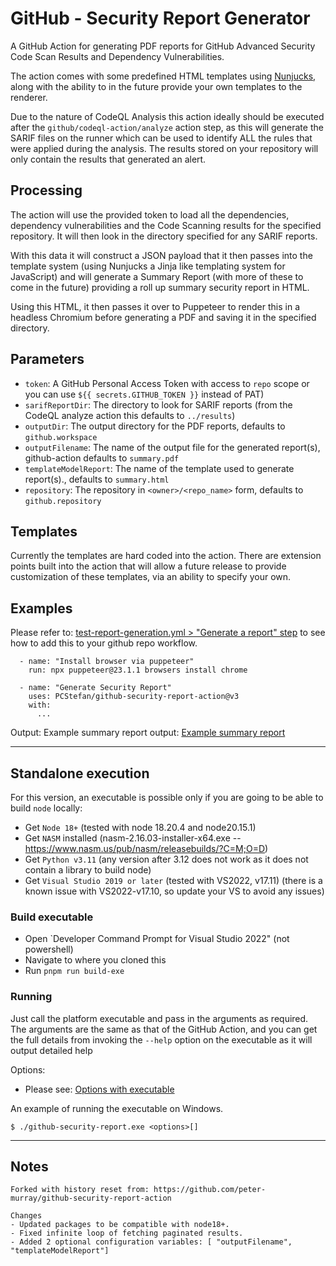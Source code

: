 # GitHub - Security Report Generator

A GitHub Action for generating PDF reports for GitHub Advanced Security Code Scan Results and Dependency Vulnerabilities.

The action comes with some predefined HTML templates using [Nunjucks](https://mozilla.github.io/nunjucks/templating.html),
along with the ability to in the future provide your own templates to the renderer.

Due to the nature of CodeQL Analysis this action ideally should be executed after the `github/codeql-action/analyze`
action step, as this will generate the SARIF files on the runner which can be used to identify ALL the rules that were
applied during the analysis. The results stored on your repository will only contain the results that generated an alert.

## Processing

The action will use the provided token to load all the dependencies, dependency vulnerabilities and the Code Scanning
results for the specified repository. It will then look in the directory specified for any SARIF reports.

With this data it will construct a JSON payload that it then passes into the template system (using Nunjucks a Jinja
like templating system for JavaScript) and will generate a Summary Report (with more of these to come in the future)
providing a roll up summary security report in HTML.

Using this HTML, it then passes it over to Puppeteer to render this in a headless Chromium before generating a PDF and
saving it in the specified directory.


## Parameters

* `token`: A GitHub Personal Access Token with access to `repo` scope or you can use `${{ secrets.GITHUB_TOKEN }}` instead of PAT)
* `sarifReportDir`: The directory to look for SARIF reports (from the CodeQL analyze action this defaults to `../results`)
* `outputDir`: The output directory for the PDF reports, defaults to `github.workspace`
* `outputFilename`: The name of the output file for the generated report(s), github-action defaults to `summary.pdf`
* `templateModelReport`: The name of the template used to generate report(s)., defaults to `summary.html`
* `repository`: The repository in `<owner>/<repo_name>` form, defaults to `github.repository`


## Templates

Currently the templates are hard coded into the action. There are extension points built into the action that will allow
a future release to provide customization of these templates, via an ability to specify your own.


## Examples

Please refer to: [test-report-generation.yml > "Generate a report" step](https://github.com/PCStefan/github-security-report-action/blob/main/.github/workflows/test-report-generation.yml#L27) to see how to add this to your github repo workflow.

```
  - name: "Install browser via puppeteer"
    run: npx puppeteer@23.1.1 browsers install chrome

  - name: "Generate Security Report"
    uses: PCStefan/github-security-report-action@v3
    with:
      ...
```

Output:
Example summary report output: [Example summary report](./samples/summary.pdf)

---


## Standalone execution

For this version, an executable is possible only if you are going to be able to build `node` locally:
- Get `Node 18+` (tested with node 18.20.4 and node20.15.1)
- Get `NASM` installed (nasm-2.16.03-installer-x64.exe -- https://www.nasm.us/pub/nasm/releasebuilds/?C=M;O=D)
- Get `Python v3.11` (any version after 3.12 does not work as it does not contain a library to build node)
- Get `Visual Studio 2019 or later` (tested with VS2022, v17.11) (there is a known issue with VS2022-v17.10, so update your VS to avoid any issues)

### Build executable
- Open `Developer Command Prompt for Visual Studio 2022" (not powershell)
- Navigate to where you cloned this
- Run `pnpm run build-exe`

### Running
Just call the platform executable and pass in the arguments as required. The arguments are the same as that of the GitHub Action, and you can get the full details from invoking the `--help` option on the executable as it will output detailed help

Options:
- Please see: [Options with executable](https://github.com/PCStefan/github-security-report-action/blob/main/src/executable.ts#L14-L21)

An example of running the executable on Windows.
```
$ ./github-security-report.exe <options>[]
```


---

## Notes

```
Forked with history reset from: https://github.com/peter-murray/github-security-report-action

Changes
- Updated packages to be compatible with node18+.
- Fixed infinite loop of fetching paginated results.
- Added 2 optional configuration variables: [ "outputFilename", "templateModelReport"]
```
